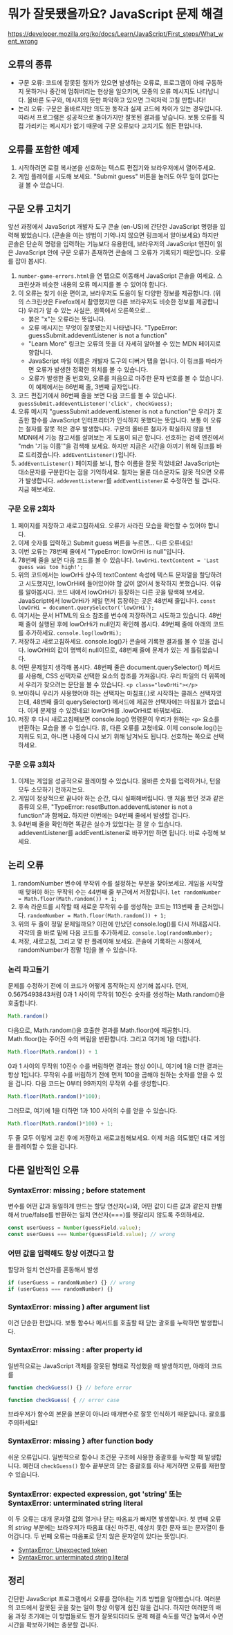 # 뭐가 잘못됐을까요? JavaScript 문제 해결

<https://developer.mozilla.org/ko/docs/Learn/JavaScript/First_steps/What_went_wrong>

## 오류의 종류

* 구문 오류: 코드에 잘못된 철자가 있으면 발생하는 오류로, 프로그램이 아예 구동하지 못하거나 중간에 멈춰버리는 현상을 일으키며, 모종의 오류 메시지도 나타납니다. 올바른 도구와, 메시지의 뜻만 파악하고 있으면 그럭저럭 고칠 만합니다!
* 논리 오류: 구문은 올바르지만 의도한 동작과 실제 코드에 차이가 있는 경우입니다. 따라서 프로그램은 성공적으로 돌아가지만 잘못된 결과를 낳습니다. 보통 오류를 직접 가리키는 메시지가 없기 때문에 구문 오류보다 고치기도 힘든 편입니다.

## 오류를 포함한 예제

1. 시작하려면 로컬 복사본을 선호하는 텍스트 편집기와 브라우저에서 열어주세요.
2. 게임 플레이를 시도해 보세요. "Submit guess" 버튼을 눌러도 아무 일이 없다는 걸 볼 수 있습니다.

## 구문 오류 고치기

앞선 과정에서 JavaScript 개발자 도구 콘솔 (en-US)에 간단한 JavaScript 명령을 입력해 봤었습니다. (콘솔을 여는 방법이 기억나지 않으면 링크에서 알아보세요) 하지만 콘솔은 단순히 명령을 입력하는 기능보다 유용한데, 브라우저의 JavaScript 엔진이 읽은 JavaScript 안에 구문 오류가 존재하면 콘솔에 그 오류가 기록되기 때문입니다. 오류를 잡아 봅시다.

1. `number-game-errors.html`을 연 탭으로 이동해서 JavaScript 콘솔을 여세요. 스크린샷과 비슷한 내용의 오류 메시지를 볼 수 있어야 합니다.
2. 이 오류는 찾기 쉬운 편이고, 브라우저도 도움이 될 다양한 정보를 제공합니다. (위의 스크린샷은 Firefox에서 촬영했지만 다른 브라우저도 비슷한 정보를 제공합니다) 우리가 알 수 있는 사실은, 왼쪽에서 오른쪽으로...
   * 붉은 "x"는 오류라는 뜻입니다.
   * 오류 메시지는 무엇이 잘못됐는지 나타냅니다. "TypeError: guessSubmit.addeventListener is not a function"
   * "Learn More" 링크는 오류의 뜻을 더 자세히 알아볼 수 있는 MDN 페이지로 향합니다.
   * JavaScript 파일 이름은 개발자 도구의 디버거 탭을 엽니다. 이 링크를 따라가면 오류가 발생한 정확한 위치를 볼 수 있습니다.
   * 오류가 발생한 줄 번호와, 오류를 처음으로 마주한 문자 번호를 볼 수 있습니다. 이 예제에서는 86번째 줄, 3번째 글자입니다.
3. 코드 편집기에서 86번째 줄을 보면 다음 코드를 볼 수 있습니다. `guessSubmit.addeventListener('click', checkGuess);`
4. 오류 메시지 "guessSubmit.addeventListener is not a function"은 우리가 호출한 함수를 JavaScript 인터프리터가 인식하지 못했다는 뜻입니다. 보통 이 오류는 철자를 잘못 적은 경우 발생합니다. 구문의 올바른 철자가 확실하지 않을 땐 MDN에서 기능 참고서를 살펴보는 게 도움이 되곤 합니다. 선호하는 검색 엔진에서 "mdn '기능 이름'"을 검색해 보세요. 하지만 지금은 시간을 아끼기 위해 링크를 바로 드리겠습니다. `addEventListener()`입니다.
5. `addEventListener()` 페이지를 보니, 함수 이름을 잘못 적었네요! JavaScript는 대소문자를 구분한다는 점을 기억하세요. 철자는 물론 대소문자도 잘못 적으면 오류가 발생합니다. `addeventListener`를 `addEventListener`로 수정하면 될 겁니다. 지금 해보세요.

### 구문 오류 2회차

1. 페이지를 저장하고 새로고침하세요. 오류가 사라진 모습을 확인할 수 있어야 합니다.
2. 이제 숫자를 입력하고 Submit guess 버튼을 누르면... 다른 오류네요!
3. 이번 오류는 78번째 줄에서 "TypeError: lowOrHi is null"입니다.
4. 78번째 줄을 보면 다음 코드를 볼 수 있습니다. `lowOrHi.textContent = 'Last guess was too high!';`
5. 위의 코드에서는 lowOrHi 상수의 textContent 속성에 텍스트 문자열을 할당하려고 시도했지만, lowOrHi에 들어있어야 할 값이 없어서 동작하지 못했습니다. 이유를 알아봅시다. 코드 내에서 lowOrHi가 등장하는 다른 곳을 탐색해 보세요. JavaScript에서 lowOrHi가 제일 먼저 등장하는 곳은 48번째 줄입니다. `const lowOrHi = document.querySelector('lowOrHi');`
6. 여기서는 문서 HTML의 요소 참조를 변수에 저장하려고 시도하고 있습니다. 48번째 줄이 실행된 후에 lowOrHi가 null인지 확인해 봅시다. 49번째 줄에 아래의 코드를 추가하세요. `console.log(lowOrHi);`
7. 저장하고 새로고침하세요. console.log()가 콘솔에 기록한 결과를 볼 수 있을 겁니다. lowOrHi의 값이 명백히 null이므로, 48번째 줄에 문제가 있는 게 틀림없습니다.
8. 어떤 문제일지 생각해 봅시다. 48번째 줄은 document.querySelector() 메서드를 사용해, CSS 선택자로 선택한 요소의 참조를 가져옵니다. 우리 파일의 더 위쪽에서 우리가 찾으려는 문단을 볼 수 있습니다. `<p class="lowOrHi"></p>`
9. 보아하니 우리가 사용했어야 하는 선택자는 마침표(.)로 시작하는 클래스 선택자였는데, 48번째 줄의 querySelector() 메서드에 제공한 선택자에는 마침표가 없습니다. 이게 문제일 수 있겠네요! lowOrHi를 .lowOrHi로 바꿔보세요.
10. 저장 후 다시 새로고침해보면 console.log() 명령문이 우리가 원하는 `<p>` 요소를 반환하는 모습을 볼 수 있습니다. 휴, 다른 오류를 고쳤네요. 이제 console.log()는 지워도 되고, 아니면 나중에 다시 보기 위해 남겨놔도 됩니다. 선호하는 쪽으로 선택하세요.

### 구문 오류 3회차

1. 이제는 게임을 성공적으로 플레이할 수 있습니다. 올바른 숫자를 입력하거나, 턴을 모두 소모하기 전까지는요.
2. 게임이 정상적으로 끝나야 하는 순간, 다시 실패해버립니다. 맨 처음 봤던 것과 같은 종류의 오류, "TypeError: resetButton.addeventListener is not a function"과 함께요. 하지만 이번에는 94번째 줄에서 발생할 겁니다.
3. 94번째 줄을 확인하면 똑같은 실수가 있었다는 걸 알 수 있습니다. addeventListener를 addEventListener로 바꾸기만 하면 됩니다. 바로 수정해 보세요.

## 논리 오류

1. randomNumber 변수에 무작위 수를 설정하는 부분을 찾아보세요. 게임을 시작할 때 맞혀야 하는 무작위 수는 44번째 줄 부근에서 저장합니다. `let randomNumber = Math.floor(Math.random()) + 1;`
2. 후속 라운드를 시작할 때 새로운 무작위 수를 생성하는 코드는 113번째 줄 근처입니다. `randomNumber = Math.floor(Math.random()) + 1;`
3. 위의 두 줄이 정말 문제일까요? 이전에 만났던 console.log()를 다시 꺼내옵시다. 각각의 줄 바로 밑에 다음 코드를 추가하세요. `console.log(randomNumber);`
4. 저장, 새로고침, 그리고 몇 판 플레이해 보세요. 콘솔에 기록하는 시점에서, randomNumber가 정말 1임을 볼 수 있습니다.

### 논리 파고들기

문제를 수정하기 전에 이 코드가 어떻게 동작하는지 상기해 봅시다. 먼저, 0.5675493843처럼 0과 1 사이의 무작위 10진수 숫자를 생성하는 Math.random()을 호출합니다.

```js
Math.random()
```

다음으로, Math.random()을 호출한 결과를 Math.floor()에 제공합니다. Math.floor()는 주어진 수의 버림을 반환합니다. 그리고 여기에 1을 더합니다.

```js
Math.floor(Math.random()) + 1
```

0과 1 사이의 무작위 10진수 수를 버림하면 결과는 항상 0이니, 여기에 1을 더한 결과는 항상 1입니다. 무작위 수를 버림하기 전에 먼저 100을 곱해야 원하는 숫자를 얻을 수 있을 겁니다. 다음 코드는 0부터 99까지의 무작위 수를 생성합니다.

```js
Math.floor(Math.random()*100);
```

그러므로, 여기에 1을 더하면 1과 100 사이의 수를 얻을 수 있습니다.

```js
Math.floor(Math.random()*100) + 1;
```

두 줄 모두 이렇게 고친 후에 저장하고 새로고침해보세요. 이제 처음 의도했던 대로 게임을 플레이할 수 있을 겁니다.

## 다른 일반적인 오류

### SyntaxError: missing ; before statement

변수를 어떤 값과 동일하게 만드는 할당 연산자(=)와, 어떤 값이 다른 값과 같은지 판별해서 true/false를 반환하는 일치 연산자(===)를 헷갈리지 않도록 주의하세요.

```js
const userGuess = Number(guessField.value);
const userGuess === Number(guessField.value); // wrong
```

### 어떤 값을 입력해도 항상 이겼다고 함

할당과 일치 연산자를 혼동해서 발생

```js
if (userGuess = randomNumber) {} // wrong
if (userGuess === randomNumber) {}
```

### SyntaxError: missing ) after argument list

이건 단순한 편입니다. 보통 함수나 메서드를 호출할 때 닫는 괄호를 누락하면 발생합니다.

### SyntaxError: missing : after property id

일반적으로는 JavaScript 객체를 잘못된 형태로 작성했을 때 발생하지만, 아래의 코드를

```js
function checkGuess() {} // before error

function checkGuess( { // error case
```

브라우저가 함수의 본문을 본문이 아니라 매개변수로 잘못 인식하기 때문입니다. 괄호를 주의하세요!

### SyntaxError: missing } after function body

쉬운 오류입니다. 일반적으로 함수나 조건문 구조에 사용한 중괄호를 누락할 때 발생합니다. 예컨대 `checkGuess()` 함수 끝부분의 닫는 중괄호를 하나 제거하면 오류를 재현할 수 있습니다.

### SyntaxError: expected expression, got 'string' 또는 SyntaxError: unterminated string literal

이 두 오류는 대개 문자열 값의 열거나 닫는 따옴표가 빠지면 발생합니다. 첫 번째 오류의 *string* 부분에는 브라우저가 따옴표 대신 마주친, 예상치 못한 문자 또는 문자열이 들어갑니다. 두 번째 오류는 따옴표로 닫지 않은 문자열이 있다는 뜻입니다.

* [SyntaxError: Unexpected token](https://developer.mozilla.org/ko/docs/Web/JavaScript/Reference/Errors/Unexpected_token)
* [SyntaxError: unterminated string literal](https://developer.mozilla.org/en-US/docs/Web/JavaScript/Reference/Errors/Unterminated_string_literal)

## 정리

간단한 JavaScript 프로그램에서 오류를 잡아내는 기초 방법을 알아봤습니다. 여러분의 코드에서 잘못된 곳을 찾는 일이 항상 이렇게 쉽진 않을 겁니다. 하지만 여러분의 배움 과정 초기에는 이 방법들로도 뭔가 잘못되더라도 문제 해결 속도를 약간 높여서 수면 시간을 확보하기에는 충분할 겁니다.
